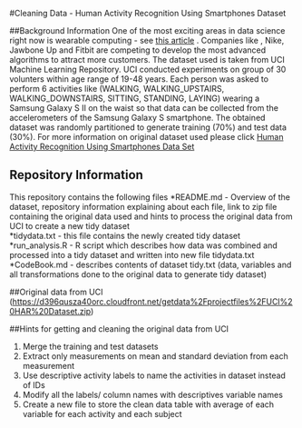 #Cleaning Data - Human Activity Recognition Using Smartphones Dataset

##Background Information 
One of the most exciting areas in data science right now is wearable computing - see [this article](http://www.insideactivitytracking.com/data-science-activity-tracking-and-the-battle-for-the-worlds-top-sports-brand/) . Companies like , Nike, Jawbone Up and Fitbit are competing to develop the most advanced algorithms to attract more customers. The dataset used is taken from UCI Machine Learning Repository. UCI conducted experiments on group of 30 volunters within age range of 19-48 years. Each person was asked to perform 6 activities like (WALKING, WALKING_UPSTAIRS, WALKING_DOWNSTAIRS, SITTING, STANDING, LAYING) wearing a Samsung Galaxy S II on the waist so that data can be collected from the accelerometers of the Samsung Galaxy S smartphone. The obtained dataset was randomly partitioned to generate training (70%) and test data (30%). For more information on original dataset used please click [
Human Activity Recognition Using Smartphones Data Set](http://archive.ics.uci.edu/ml/datasets/Human+Activity+Recognition+Using+Smartphones)

## Repository Information
This repository contains the following files
*README.md - Overview of the dataset, repository information explaining about each file, link to zip file containing the original data used and hints to process the original data from UCI to create a new tidy dataset  
*tidydata.txt - this file contains the newly created tidy dataset 
*run_analysis.R - R script which describes how data was combined and processed into a tidy dataset and written into new file tidydata.txt 
*CodeBook.md - describes contents of dataset tidy.txt (data, variables and all transformations done to the original data to generate tidy dataset)

##Original data from UCI
(https://d396qusza40orc.cloudfront.net/getdata%2Fprojectfiles%2FUCI%20HAR%20Dataset.zip)

##Hints for getting and cleaning the original data from UCI
1. Merge the training and test datasets
2. Extract only measurements on mean and standard deviation from each measurement
3. Use descriptive activity labels to name the activities in dataset instead of IDs
4. Modify all the labels/ column names with descriptives variable names
5. Create a new file to store the clean data table with average of each variable for each activity and each subject


